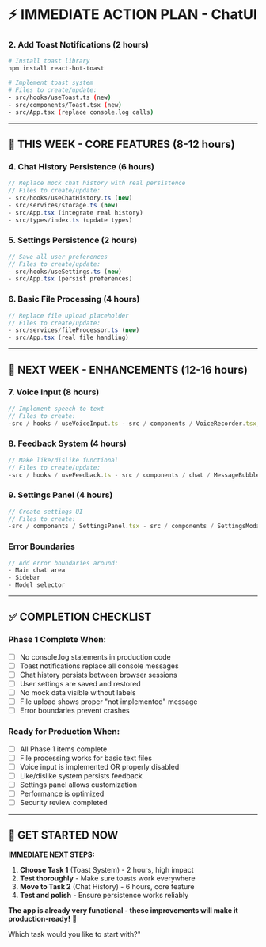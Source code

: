 # ⚡ **IMMEDIATE ACTION PLAN - ChatUI**

### **2. Add Toast Notifications** (2 hours)

```bash
# Install toast library
npm install react-hot-toast

# Implement toast system
# Files to create/update:
- src/hooks/useToast.ts (new)
- src/components/Toast.tsx (new)
- src/App.tsx (replace console.log calls)
```

---

## 🎯 **THIS WEEK - CORE FEATURES** (8-12 hours)

### **4. Chat History Persistence** (6 hours)

```typescript
// Replace mock chat history with real persistence
// Files to create/update:
- src/hooks/useChatHistory.ts (new)
- src/services/storage.ts (new)
- src/App.tsx (integrate real history)
- src/types/index.ts (update types)
```

### **5. Settings Persistence** (2 hours)

```typescript
// Save all user preferences
// Files to create/update:
- src/hooks/useSettings.ts (new)
- src/App.tsx (persist preferences)
```

### **6. Basic File Processing** (4 hours)

```typescript
// Replace file upload placeholder
// Files to create/update:
- src/services/fileProcessor.ts (new)
- src/App.tsx (real file handling)
```

---

## 🚀 **NEXT WEEK - ENHANCEMENTS** (12-16 hours)

### **7. Voice Input** (8 hours)

```typescript
// Implement speech-to-text
// Files to create:
-src / hooks / useVoiceInput.ts - src / components / VoiceRecorder.tsx;
```

### **8. Feedback System** (4 hours)

```typescript
// Make like/dislike functional
// Files to create/update:
-src / hooks / useFeedback.ts - src / components / chat / MessageBubble.tsx;
```

### **9. Settings Panel** (4 hours)

```typescript
// Create settings UI
// Files to create:
-src / components / SettingsPanel.tsx - src / components / SettingsModal.tsx;
```

### **Error Boundaries**

```typescript
// Add error boundaries around:
- Main chat area
- Sidebar
- Model selector
```

---

## ✅ **COMPLETION CHECKLIST**

### **Phase 1 Complete When:**

- [ ] No console.log statements in production code
- [ ] Toast notifications replace all console messages
- [ ] Chat history persists between browser sessions
- [ ] User settings are saved and restored
- [ ] No mock data visible without labels
- [ ] File upload shows proper \"not implemented\" message
- [ ] Error boundaries prevent crashes

### **Ready for Production When:**

- [ ] All Phase 1 items complete
- [ ] File processing works for basic text files
- [ ] Voice input is implemented OR properly disabled
- [ ] Like/dislike system persists feedback
- [ ] Settings panel allows customization
- [ ] Performance is optimized
- [ ] Security review completed

---

## 🚀 **GET STARTED NOW**

**IMMEDIATE NEXT STEPS:**

1. **Choose Task 1** (Toast System) - 2 hours, high impact
2. **Test thoroughly** - Make sure toasts work everywhere
3. **Move to Task 2** (Chat History) - 6 hours, core feature
4. **Test and polish** - Ensure persistence works reliably

**The app is already very functional - these improvements will make it production-ready!** 🎉

Which task would you like to start with?"
